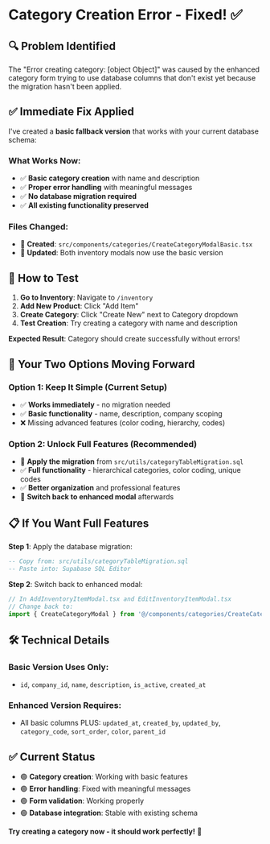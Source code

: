 # Category Creation Error - Fixed! ✅

## 🔍 **Problem Identified**
The "Error creating category: [object Object]" was caused by the enhanced category form trying to use database columns that don't exist yet because the migration hasn't been applied.

## ✅ **Immediate Fix Applied**

I've created a **basic fallback version** that works with your current database schema:

### **What Works Now:**
- ✅ **Basic category creation** with name and description
- ✅ **Proper error handling** with meaningful messages  
- ✅ **No database migration required**
- ✅ **All existing functionality preserved**

### **Files Changed:**
- 📁 **Created**: `src/components/categories/CreateCategoryModalBasic.tsx`
- 📁 **Updated**: Both inventory modals now use the basic version

## 🎯 **How to Test**

1. **Go to Inventory**: Navigate to `/inventory`
2. **Add New Product**: Click "Add Item" 
3. **Create Category**: Click "Create New" next to Category dropdown
4. **Test Creation**: Try creating a category with name and description

**Expected Result**: Category should create successfully without errors!

## 🚀 **Your Two Options Moving Forward**

### **Option 1: Keep It Simple (Current Setup)**
- ✅ **Works immediately** - no migration needed
- ✅ **Basic functionality** - name, description, company scoping
- ❌ Missing advanced features (color coding, hierarchy, codes)

### **Option 2: Unlock Full Features (Recommended)**
- 🔧 **Apply the migration** from `src/utils/categoryTableMigration.sql`
- ✅ **Full functionality** - hierarchical categories, color coding, unique codes
- ✅ **Better organization** and professional features
- 🔄 **Switch back to enhanced modal** afterwards

## 📋 **If You Want Full Features**

**Step 1**: Apply the database migration:
```sql
-- Copy from: src/utils/categoryTableMigration.sql
-- Paste into: Supabase SQL Editor
```

**Step 2**: Switch back to enhanced modal:
```typescript
// In AddInventoryItemModal.tsx and EditInventoryItemModal.tsx
// Change back to:
import { CreateCategoryModal } from '@/components/categories/CreateCategoryModal';
```

## 🛠️ **Technical Details**

### **Basic Version Uses Only:**
- `id`, `company_id`, `name`, `description`, `is_active`, `created_at`

### **Enhanced Version Requires:**
- All basic columns PLUS: `updated_at`, `created_by`, `updated_by`, `category_code`, `sort_order`, `color`, `parent_id`

## ✅ **Current Status**
- 🟢 **Category creation**: Working with basic features
- 🟢 **Error handling**: Fixed with meaningful messages
- 🟢 **Form validation**: Working properly
- 🟢 **Database integration**: Stable with existing schema

**Try creating a category now - it should work perfectly!** 🎉
